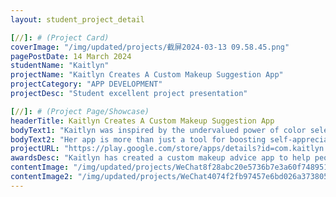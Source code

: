 ```yaml
---
layout: student_project_detail

[//]: # (Project Card)
coverImage: "/img/updated/projects/截屏2024-03-13 09.58.45.png"
pagePostDate: 14 March 2024
studentName: "Kaitlyn"
projectName: "Kaitlyn Creates A Custom Makeup Suggestion App"
projectCategory: "APP DEVELOPMENT"
projectDesc: "Student excellent project presentation"

[//]: # (Project Page/Showcase)
headerTitle: Kaitlyn Creates A Custom Makeup Suggestion App
bodyText1: "Kaitlyn was inspired by the undervalued power of color selection to enhance personal appeal. She crafted a user-friendly interface with Flutter, engineered the backend with Python, and integrated machine learning algorithms for precise analysis of skin tones and color undertones."
bodyText2: "Her app is more than just a tool for boosting self-appreciation and confidence; it offers a personalized approach to style, encouraging self-expression and acceptance. It's an invaluable addition for anyone looking to elevate their self-esteem through informed color choices."
projectURL: "https://play.google.com/store/apps/details?id=com.kaitlyn.tone_analyzer"
awardsDesc: "Kaitlyn has created a custom makeup advice app to help people find confidence"
contentImage: "/img/updated/projects/WeChat8f28abc20e5736b7e3a60f7489510116.jpg"
contentImage2: "/img/updated/projects/WeChat4074f2fb97457e6bd026a3738054f6fc.jpg"
---
```

